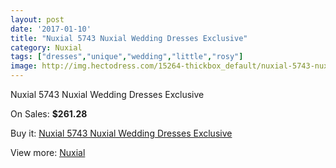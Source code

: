 ```yaml
---
layout: post
date: '2017-01-10'
title: "Nuxial 5743 Nuxial Wedding Dresses Exclusive"
category: Nuxial
tags: ["dresses","unique","wedding","little","rosy"]
image: http://img.hectodress.com/15264-thickbox_default/nuxial-5743-nuxial-wedding-dresses-exclusive.jpg
---
```

Nuxial 5743 Nuxial Wedding Dresses Exclusive

On Sales: **$261.28**
<a href="https://www.hectodress.com/nuxial/7407-nuxial-5743-nuxial-wedding-dresses-exclusive.html"><amp-img layout="responsive" width="600" height="600" src="//img.hectodress.com/15264-thickbox_default/nuxial-5743-nuxial-wedding-dresses-exclusive.jpg" alt="Nuxial 5743 Nuxial Wedding Dresses Exclusive 0" /></a>

Buy it: [Nuxial 5743 Nuxial Wedding Dresses Exclusive](https://www.hectodress.com/nuxial/7407-nuxial-5743-nuxial-wedding-dresses-exclusive.html "Nuxial 5743 Nuxial Wedding Dresses Exclusive")

View more: [Nuxial](https://www.hectodress.com/129-nuxial "Nuxial")